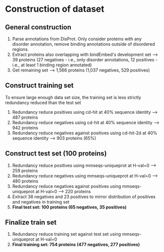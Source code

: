 # Construction of dataset
## General construction
1. Parse annotations from DisProt. Only consider proteins with any disorder annotation, remove binding annotations outside of disordered regions.
2. Extract proteins also overlapping with bindEmbed's development set --> 39 proteins (27 negatives - i.e., only disorder annotations, 12 positives - i.e., at least 1 binding region annotated)
3. Get remaining set --> 1,566 proteins (1,037 negatives, 529 positives)

## Construct training set
To ensure large enough data set size, the training set is less strictly redundancy reduced than the test set
1. Redundancy reduce positives using cd-hit at 40% sequence identity --> 487 proteins
2. Redundancy reduce negatives using cd-hit at 40% sequence identity --> 942 proteins
3. Redundancy reduce negatives against positives using cd-hit-2d at 40% sequence identity --> 903 proteins (65%)

## Construct test set (100 proteins)
1. Redundancy reduce positives using mmseqs-uniqueprot at H-val=0 --> 259 proteins
2. Redundancy reduce negatives using mmseqs-uniqueprot at H-val=0 --> 480 proteins
3. Redundancy reduce negatives against positives using mmseqs-uniqueprot at H-val=0 --> 220 proteins
4. Extract 38 negatives and 23 positives to mirror distribution of positives and negatives in training set
5. **Final test set: 100 proteins (65 negatives, 35 positives)**

## Finalize train set
1. Redundancy reduce training set against test set using mmseqs-uniqueprot at H-val=0
2. **Final training set: 754 proteins (477 negatives, 277 positives)**